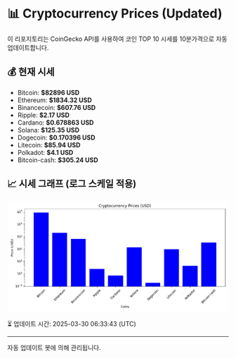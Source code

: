 
# 📊 Cryptocurrency Prices (Updated)

이 리포지토리는 CoinGecko API를 사용하여 코인 TOP 10 시세를 10분가격으로 자동 업데이트합니다.

## 💰 현재 시세
- Bitcoin: **$82896 USD**
- Ethereum: **$1834.32 USD**
- Binancecoin: **$607.76 USD**
- Ripple: **$2.17 USD**
- Cardano: **$0.678863 USD**
- Solana: **$125.35 USD**
- Dogecoin: **$0.170396 USD**
- Litecoin: **$85.94 USD**
- Polkadot: **$4.1 USD**
- Bitcoin-cash: **$305.24 USD**

## 📈 시세 그래프 (로그 스케일 적용)
![Crypto Prices](crypto_prices.png)

⏳ 업데이트 시간: 2025-03-30 06:33:43 (UTC)

---
자동 업데이트 봇에 의해 관리됩니다.
